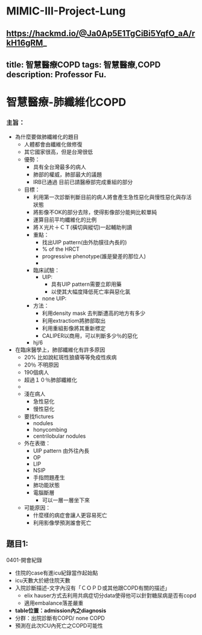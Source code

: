 # MIMIC-III-Project-Lung
https://hackmd.io/@Ja0Ap5E1TgCiBi5YqfO_aA/rkH16gRM_
---
title: 智慧醫療COPD
tags: 智慧醫療,COPD
description: Professor Fu.
---
# 智慧醫療-肺纖維化COPD
### 主旨：
- 為什麼要做肺纖維化的題目
    - 人體都會由纖維化做修復
    - 其它國家很高，但是台灣很低
    - 優勢：
        - 具有全台灣最多的病人
        - 肺部的權威，肺部最大的議題
        - IRB已通過 目前已請醫療部完成重組的部分
    - 目標：
        - 利用第一次診斷判斷目前的病人將會產生急性惡化與慢性惡化與存活狀態
        - 將影像不OK的部分去除，使得影像部分能夠比較單純
        - 運算目前平均纖維化的比例
        - 將Ｘ光片＋ＣＴ(橫切與縱切)一起輔助判讀
        - 重點：
            - 找出UIP pattern(由外肋膜往內長的)
            - % of the HRCT
            - progressive phenotype(誰是變差的那位人)
            - 
        - 臨床試驗：
            - UIP:
                - 具有UIP pattern需要立即用藥
                - 以使其大幅度降低死亡率與惡化氯
            - none UIP:
        - 方法：
            - 利用density mask 去判斷遭高的地方有多少
            - 利用extractiom將肺部取出
            - 利用重組影像將其重新標定
            - CALIPER以商用，可以判斷多少％的惡化
        - hj/6
- 在臨床醫學上，肺部纖維化有許多原因
    - 20% 比如說紅斑性狼瘡等等免疫性疾病
    - 20％ 不明原因
    - 190個病人
    - 超過１０％肺部纖維化
    - 
    - 淺在病人
        - 急性惡化
        - 慢性惡化
    - 要找fictures
        - nodules
        - honycombing
        - centrilobular nodules
    - 外在表徵：
        - UIP pattern 由外往內長
        - OP
        - LIP
        - NSIP
        - 手指問題產生
        - 肺功能狀態
        - 電腦斷層
            - 可以一層一層坐下來
    - 可能原因：
        - 什麼樣的病症會讓人更容易死亡
        - 利用影像學預測誰會死亡


## 題目1:
#### 
0401-開會紀錄

- 住院的case有進icu紀錄當作起始點
- icu天數大於總住院天數
- 入院診斷描述-文字內沒有「ＣＯＰＤ或其他跟COPD有關的描述」
    - elix hauser方式去利用共病症切分data使得他可以針對糖尿病是否有copd
    - 適用embalance落差嚴重
- **table位置：admission內之diagnosis**
- 分群：出院診斷有COPD/ none COPD
- 預測在此次ICU內死亡之COPD可能性
